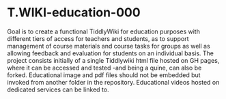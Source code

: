 # T.WIKI-education-000
Goal is to create a functional TiddlyWiki for education purposes with different tiers of access for teachers and students, as to support management of course materials and course tasks for groups as well as allowing feedback and evaluation for students on an individual basis. 
The project consists initially of a single Tiddlywiki html file hosted on GH pages, where it can be accessed and tested -and being a quine, can also be forked. 
Educational image and pdf files should not be embedded but invoked from another folder in the repository.
Educational videos hosted on dedicated services can be linked to.
